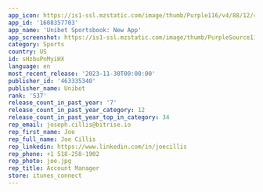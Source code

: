 ```yaml
---
app_icon: https://is1-ssl.mzstatic.com/image/thumb/Purple116/v4/88/12/4c/88124cff-c7fc-511c-562f-ced633efcf0d/AppIcon-1x_U007emarketing-0-7-0-85-220.png/1024x1024bb.png
app_id: '1608357703'
app_name: 'Unibet Sportsbook: New App'
app_screenshot: https://is1-ssl.mzstatic.com/image/thumb/PurpleSource116/v4/69/06/bb/6906bbc8-b9be-a977-a99a-3f35d2a18b28/59d386ed-9ea8-4aca-a541-3c653770b8ca_UN-US-PA-State-2-Migration-iPhone6.5-sportsbook-frame-2-1242x2688.jpg/1242x2688bb.png
category: Sports
country: US
id: sHzbuPnMyiHX
language: en
most_recent_release: '2023-11-30T00:00:00'
publisher_id: '463335340'
publisher_name: Unibet
rank: '537'
release_count_in_past_year: '7'
release_count_in_past_year_category: 12
release_count_in_past_year_top_in_category: 34
rep_email: joseph.cillis@bitrise.io
rep_first_name: Joe
rep_full_name: Joe Cillis
rep_linkedin: https://www.linkedin.com/in/joecillis
rep_phone: +1 518-258-1902
rep_photo: joe.jpg
rep_title: Account Manager
store: itunes_connect
---
```

